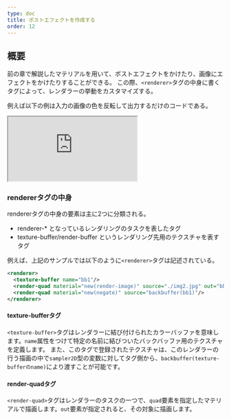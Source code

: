 ```yaml
---
type: doc
title: ポストエフェクトを作成する
order: 12
---
```


## 概要

前の章で解説したマテリアルを用いて、ポストエフェクトをかけたり、画像にエフェクトをかけたりすることができる。
この際、`<renderer>`タグの中身に書くタグによって、レンダラーの挙動をカスタマイズする。

例えば以下の例は入力の画像の色を反転して出力するだけのコードである。

<iframe class="editor" src="https://grimoiregl.github.io/grimoire.gl-example#t11-05" allowfllscreen></iframe>

### rendererタグの中身

rendererタグの中身の要素は主に2つに分類される。

* renderer-\* となっているレンダリングのタスクを表したタグ
* texture-buffer/render-buffer というレンダリング先用のテクスチャを表すタグ

例えば、上記のサンプルでは以下のように`<renderer>`タグは記述されている。

```xml
<renderer>
  <texture-buffer name="bb1"/>
  <render-quad material="new(render-image)" source="./img2.jpg" out="bb1"/>
  <render-quad material="new(negate)" source="backbuffer(bb1)"/>
</renderer>
```

#### texture-bufferタグ

`<texture-buffer>`タグはレンダラーに結び付けられたカラーバッファを意味します。`name`属性をつけて特定の名前に結びついたバックバッファ用のテクスチャを定義します。
また、このタグで登録されたテクスチャは、このレンダラーの行う描画の中で`sampler2D`型の変数に対してタグ側から、`backbuffer(texture-bufferのname)`により渡すことが可能です。


#### render-quadタグ

`<render-quad>`タグはレンダラーのタスクの一つで、`quad`要素を指定したマテリアルで描画します。`out`要素が指定されると、その対象に描画します。
